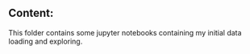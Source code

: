 ## Content:
This folder contains some jupyter notebooks containing my initial data loading and exploring.